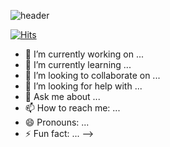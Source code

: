 ![header](https://capsule-render.vercel.app/api?type=waving&color=99afc2&text=Welcome%20to%20Seung%20Gwon's%20GitHub%20👋&animation=twinkling&fontSize=35&fontAlignY=40&fontAlign=70&height=250)

[![Hits](https://hits.seeyoufarm.com/api/count/incr/badge.svg?url=https%3A%2F%2Fgithub.com%2FSeungGwonRyu&count_bg=%231A7870&title_bg=%23625C9E&icon=sparkpost.svg&icon_color=%23E7E7E7&title=hits&edge_flat=false)](https://hits.seeyoufarm.com)
- 🔭 I’m currently working on ...
- 🌱 I’m currently learning ...
- 👯 I’m looking to collaborate on ...
- 🤔 I’m looking for help with ...
- 💬 Ask me about ...
- 📫 How to reach me: ...
- 😄 Pronouns: ...
- ⚡ Fun fact: ...
-->
